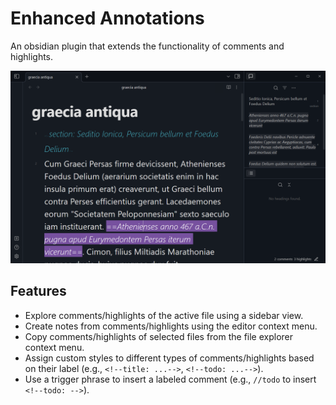 # Enhanced Annotations
An obsidian plugin that extends the functionality of comments and highlights.  

![](./docs/media/screenshot.png)

## Features
- Explore comments/highlights of the active file using a sidebar view.
- Create notes from comments/highlights using the editor context menu.
- Copy comments/highlights of selected files from the file explorer context menu.
- Assign custom styles to different types of comments/highlights based on their label (e.g., `<!--title: ...-->`, `<!--todo: ...-->`).
- Use a trigger phrase to insert a labeled comment (e.g., `//todo` to insert `<!--todo: -->`).






